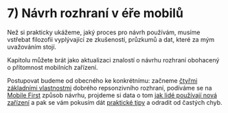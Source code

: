 # 7) Návrh rozhraní v éře mobilů

Než si prakticky ukážeme, jaký proces pro návrh používám, musíme vstřebat filozofii vyplývající ze zkušeností, průzkumů a dat, které za mým uvažováním stojí. 

Kapitolu můžete brát jako aktualizaci znalostí o návrhu rozhraní obohacený o přítomnost mobilních zařízení. 

Postupovat budeme od obecného ke konkrétnímu: začneme [čtyřmi základními vlastnostmi](4-principy-ui.md) dobrého repsonzivního rozhraní, podíváme se na [Mobile First](mobile-first.md) způsob návrhu, projdeme si data o tom [jak lidé používají nová zařízení](lide-a-zarizeni.md) a pak se vám pokusím dát [praktické tipy](tipy-responzivni-ui.md) a odradit od častých chyb.
